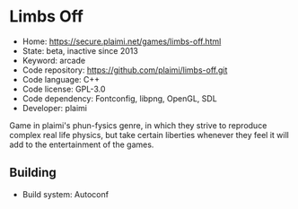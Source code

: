 # Limbs Off

- Home: https://secure.plaimi.net/games/limbs-off.html
- State: beta, inactive since 2013
- Keyword: arcade
- Code repository: https://github.com/plaimi/limbs-off.git
- Code language: C++
- Code license: GPL-3.0
- Code dependency: Fontconfig, libpng, OpenGL, SDL
- Developer: plaimi

Game in plaimi's phun-fysics genre, in which they strive to reproduce complex real life physics, but take certain liberties whenever they feel it will add to the entertainment of the games.

## Building

- Build system: Autoconf
